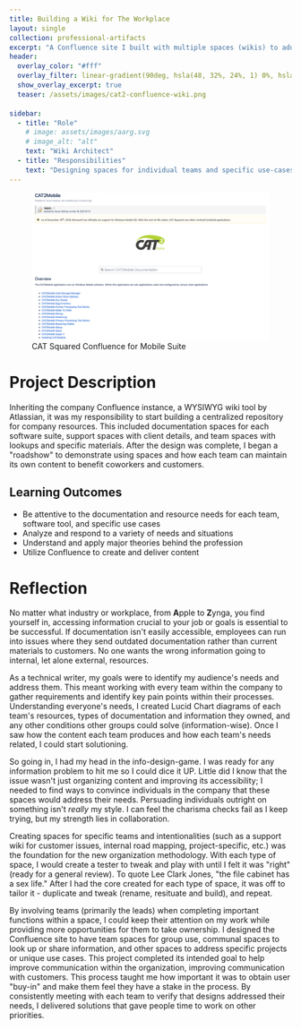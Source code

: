 ```yaml
---
title: Building a Wiki for The Workplace
layout: single
collection: professional-artifacts
excerpt: "A Confluence site I built with multiple spaces (wikis) to address both internal and external audiences."
header:
  overlay_color: "#fff"
  overlay_filter: linear-gradient(90deg, hsla(48, 32%, 24%, 1) 0%, hsla(42, 89%, 70%, 1) 100%); # dark to goldenrod
  show_overlay_excerpt: true
  teaser: /assets/images/cat2-confluence-wiki.png

sidebar:
  - title: "Role"
    # image: assets/images/aarg.svg
    # image_alt: "alt"
    text: "Wiki Architect"
  - title: "Responsibilities"
    text: "Designing spaces for individual teams and specific use-cases to improve accessibility of company resources"
---
```


<figure>
  <img src="/assets/images/cat2-confluence-wiki.png">
  <figcaption>CAT Squared Confluence for Mobile Suite</figcaption>
</figure>

# Project Description

Inheriting the company Confluence instance, a WYSIWYG wiki tool by Atlassian, it was my responsibility to start building a centralized repository for company resources. This included documentation spaces for each software suite, support spaces with client details, and team spaces with lookups and specific materials. After the design was complete, I began a "roadshow" to demonstrate using spaces and how each team can maintain its own content to benefit coworkers and customers. 

## Learning Outcomes

- Be attentive to the documentation and resource needs for each team, software tool, and specific use cases
- Analyze and respond to a variety of needs and situations
- Understand and apply major theories behind the profession
- Utilize Confluence to create and deliver content


# Reflection

No matter what industry or workplace, from **A**pple to **Z**ynga, you find yourself in, accessing information crucial to your job or goals is essential to be successful. If documentation isn't easily accessible, employees can run into issues where they send outdated documentation rather than current materials to customers. No one wants the wrong information going to internal, let alone external, resources. 

As a technical writer, my goals were to identify my audience's needs and address them. This meant working with every team within the company to gather requirements and identify key pain points within their processes. Understanding everyone's needs, I created Lucid Chart diagrams of each team's resources, types of documentation and information they owned, and any other conditions other groups could solve (information-wise). Once I saw how the content each team produces and how each team's needs related, I could start solutioning. 

So going in, I had my head in the info-design-game. I was ready for any information problem to hit me so I could dice it UP. Little did I know that the issue wasn't just organizing content and improving its accessibility; I needed to find ways to convince individuals in the company that these spaces would address their needs. Persuading individuals outright on something isn't *really* my style. I can feel the charisma checks fail as I keep trying, but my strength lies in collaboration.

Creating spaces for specific teams and intentionalities (such as a support wiki for customer issues, internal road mapping, project-specific, etc.) was the foundation for the new organization methodology. With each type of space, I would create a tester to tweak and play with until I felt it was "right" (ready for a general review). To quote Lee Clark Jones, "the file cabinet has a sex life." After I had the core created for each type of space, it was off to tailor it - duplicate and tweak (rename, resituate and build), and repeat. 

By involving teams (primarily the leads) when completing important functions within a space, I could keep their attention on my work while providing more opportunities for them to take ownership. I designed the Confluence site to have team spaces for group use, communal spaces to look up or share information, and other spaces to address specific projects or unique use cases. This project completed its intended goal to help improve communication within the organization, improving communication with customers. This process taught me how important it was to obtain user "buy-in" and make them feel they have a stake in the process. By consistently meeting with each team to verify that designs addressed their needs, I delivered solutions that gave people time to work on other priorities. 
